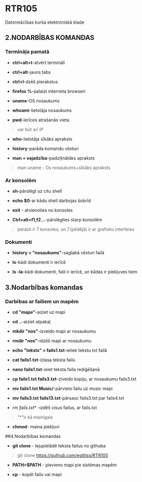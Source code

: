 # RTR105
Datormācības kurša elektroniskā klade
## 2.NODARBĪBAS KOMANDAS
### Termināļa pamatā
- **ctrl+alt+t**-atvērt termināli

- **ctrl+alt**-jauns tabs

- **ctrl+l**-dzēš pierakstus

- **firefox %**-palaist interneta browseri

- **uname**-OS nosaukums

- **whoami**-lietotāja nosaukums

- **pwd**-ierīces atrašanās vieta
>var būt arī IP

- **who**-lietotāja sīkāks apraksts

- **history**-parāda komandu vēsturi

- **man + vajadzība**-padziļinātāks apraksts
>man uname - Os nosaukums+sīkāks apraksts

### Ar konsolēm

- **sh**-pārslēgt uz citu shell

- **echo $0**-ar kādu shell darbojas šobrīd

- **exit** - atvienoties no konsoles

- **Ctrl+alt+f1,f2...**-pārslēgties starp konsolēm

>parasti ir 7 konsoles, un 7.(pēdējā) ir ar grafisku interfeisu

### Dokumenti

- **history > "nosaukums"**-saglabā vēsturi failā

- **ls**-kādi dokumenti ir ierīcē

- **ls -la**-kādi dokumenti, faili ir ierīcē, un kādas ir piekļuves tiem

## 3.Nodarbības komandas

### Darbības ar failiem un mapēm

- **cd "mape"**-aiziet uz mapi

- **cd ..**-aiziet atpakaļ

- **mkdir "nos"**-izveido mapi ar nosaukumu

- **rmdir "nos"**-idzēš mapi ar nosaukumu

- **echo "teksts" > fails1.txt**-ieliek tekstu txt failā

- **cat fails1.txt**-izlasa teksta failu

- **nano fails1.txt**-ieiet teksta faila rediģēšanā

- **cp fails1.txt fails3.txt**-ziveido kopiju, ar nosaukumu fails3.txt

- **mv fails1.txt Music/**-pārvieto failu uz music mapi

- **mv fails3.txt fails13.txt**-pārsauc fails3.txt par fails4.txt

- **rm fails*.txt** -izdēš visus failus, ar fails.txt

>"*"ir kā mainīgais

- **chmod**- maina piekļuvi

##4.Nodarbības komandas

- **git clone** - lejupielādē teksta failus no githuba
>git clone https://guthub.com/eglitiss/RTR105

- **PATH=$PATH** - pievieno mapi pie sistēmas mapēm

- **cp** - kopēt failu vai mapi
 













